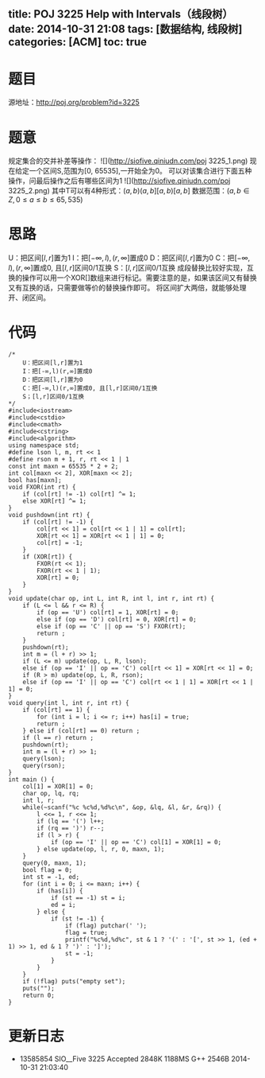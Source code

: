 title: POJ 3225 Help with Intervals（线段树）
date: 2014-10-31 21:08
tags: [数据结构, 线段树]
categories: [ACM]
toc: true
---
# 题目	
源地址：http://poj.org/problem?id=3225

# 题意
规定集合的交并补差等操作：
![](http://siofive.qiniudn.com/poj 3225_1.png)
现在给定一个区间S,范围为[0, 65535],一开始全为0。
可以对该集合进行下面五种操作，问最后操作之后有哪些区间为1
![](http://siofive.qiniudn.com/poj 3225_2.png)
其中T可以有4种形式：$(a,b) (a,b] [a, b) [a, b]$
数据范围：$(a, b ∈ Z, 0 ≤ a ≤ b ≤ 65,535)$

# 思路
U：把区间$[l,r]$置为1
I：把$[-∞,l),(r,∞]$置成0
D：把区间$[l,r]$置为0
C：把$[-∞,l),(r,∞]$置成0, 且$[l,r]$区间0/1互换
S：$[l,r]$区间0/1互换
成段替换比较好实现，互换的操作可以用一个XOR[]数组来进行标记。需要注意的是，如果该区间又有替换又有互换的话，只需要做等价的替换操作即可。
将区间扩大两倍，就能够处理开、闭区间。
<!--more-->

# 代码
```
/*
    U：把区间[l,r]置为1
    I：把[-∞,l)(r,∞]置成0
    D：把区间[l,r]置为0
    C：把[-∞,l)(r,∞]置成0, 且[l,r]区间0/1互换
    S；[l,r]区间0/1互换
*/
#include<iostream>
#include<cstdio>
#include<cmath>
#include<cstring>
#include<algorithm>
using namespace std;
#define lson l, m, rt << 1
#define rson m + 1, r, rt << 1 | 1
const int maxn = 65535 * 2 + 2;
int col[maxn << 2], XOR[maxn << 2];
bool has[maxn];
void FXOR(int rt) {
    if (col[rt] != -1) col[rt] ^= 1;
    else XOR[rt] ^= 1;
}
void pushdown(int rt) {
    if (col[rt] != -1) {
        col[rt << 1] = col[rt << 1 | 1] = col[rt];
        XOR[rt << 1] = XOR[rt << 1 | 1] = 0;
        col[rt] = -1;
    }
    if (XOR[rt]) {
        FXOR(rt << 1);
        FXOR(rt << 1 | 1);
        XOR[rt] = 0;
    }
}
void update(char op, int L, int R, int l, int r, int rt) {
    if (L <= l && r <= R) {
        if (op == 'U') col[rt] = 1, XOR[rt] = 0;
        else if (op == 'D') col[rt] = 0, XOR[rt] = 0;
        else if (op == 'C' || op == 'S') FXOR(rt);
        return ;
    }
    pushdown(rt);
    int m = (l + r) >> 1;
    if (L <= m) update(op, L, R, lson);
    else if (op == 'I' || op == 'C') col[rt << 1] = XOR[rt << 1] = 0;
    if (R > m) update(op, L, R, rson);
    else if (op == 'I' || op == 'C') col[rt << 1 | 1] = XOR[rt << 1 | 1] = 0;
}
void query(int l, int r, int rt) {
    if (col[rt] == 1) {
        for (int i = l; i <= r; i++) has[i] = true;
        return ;
    } else if (col[rt] == 0) return ;
    if (l == r) return ;
    pushdown(rt);
    int m = (l + r) >> 1;
    query(lson);
    query(rson);
}
int main () {
    col[1] = XOR[1] = 0;
    char op, lq, rq;
    int l, r;
    while(~scanf("%c %c%d,%d%c\n", &op, &lq, &l, &r, &rq)) {
        l <<= 1, r <<= 1;
        if (lq == '(') l++;
        if (rq == ')') r--;
        if (l > r) {
            if (op == 'I' || op == 'C') col[1] = XOR[1] = 0;
        } else update(op, l, r, 0, maxn, 1);
    }
    query(0, maxn, 1);
    bool flag = 0;
    int st = -1, ed;
    for (int i = 0; i <= maxn; i++) {
        if (has[i]) {
            if (st == -1) st = i;
            ed = i;
        } else {
            if (st != -1) {
                if (flag) putchar(' ');
                flag = true;
                printf("%c%d,%d%c", st & 1 ? '(' : '[', st >> 1, (ed + 1) >> 1, ed & 1 ? ')' : ']');
                st = -1;
            }
        }
    }
    if (!flag) puts("empty set");
    puts("");
    return 0;
}
```

# 更新日志
- 13585854	SIO__Five	3225	Accepted	2848K	1188MS	G++	2546B	2014-10-31 21:03:40
